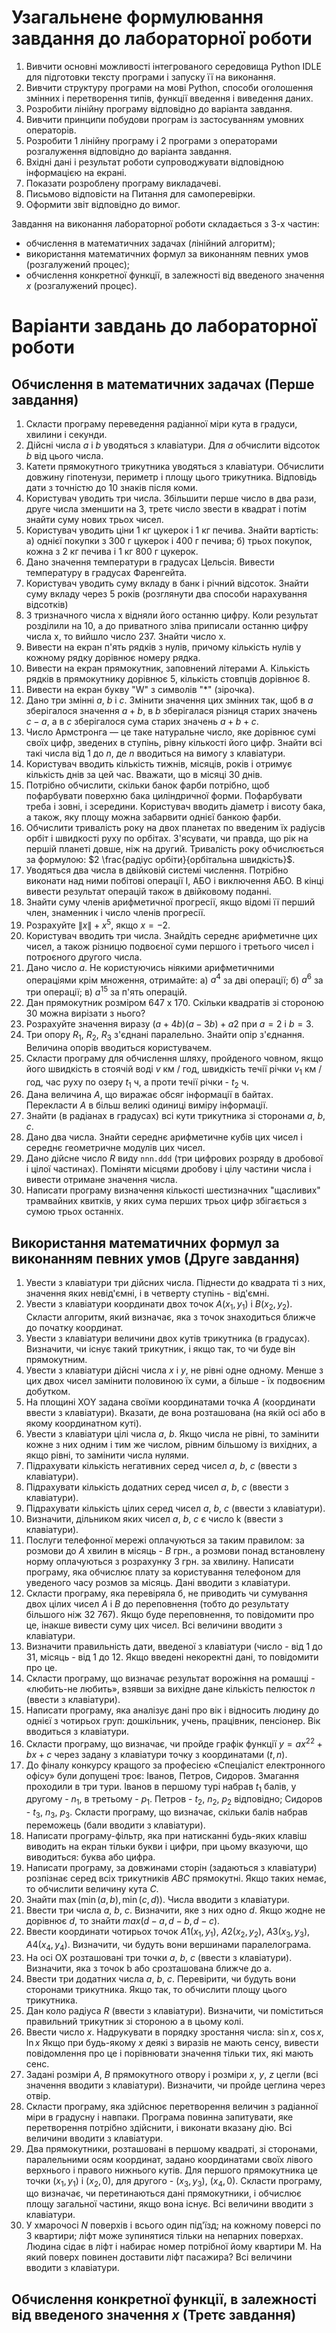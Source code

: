 # Узагальнене формулювання завдання до лабораторної роботи 

1. Вивчити основні можливості інтегрованого середовища Python IDLE для підготовки тексту програми і запуску її на виконання. 
2. Вивчити структуру програми на мові Python, способи оголошення змінних і перетворення типів, функції введення і виведення даних. 
3. Розробити лінійну програму відповідно до варіанта завдання. 
4. Вивчити принципи побудови програм із застосуванням умовних операторів. 
5. Розробити 1 лінійну програму і 2 програми з операторами розгалуження відповідно до варіанта завдання. 
6. Вхідні дані і результат роботи супроводжувати відповідною інформацією на екрані. 
7. Показати розроблену програму викладачеві. 
8. Письмово відповісти на Питання для самоперевірки. 
9. Оформити звіт відповідно до вимог. 


Завдання на виконання лабораторної роботи складається з 3-х частин: 

- обчислення в математичних задачах (лінійний алгоритм); 
- використання математичних формул за виконанням певних умов (розгалужений процес); 
- обчислення конкретної функції, в залежності від введеного значення $х$ (розгалужений процес). 

# Варіанти завдань до лабораторної роботи 

## Обчислення в математичних задачах (Перше завдання) 

1. Скласти програму переведення радіанної міри кута в градуси, хвилини і секунди. 
2. Дійсні числа $a$ і $b$ уводяться з клавіатури. Для $a$ обчислити відсоток $b$ від цього числа. 
3. Катети прямокутного трикутника уводяться з клавіатури. Обчислити довжину гіпотенузи, периметр і площу цього трикутника. Відповідь дати з точністю до 10 знаків після коми. 
4. Користувач уводить три числа. Збільшити перше число в два рази, друге числа зменшити на 3, третє число звести в квадрат і потім знайти суму нових трьох чисел. 
5. Користувач уводить ціни 1 кг цукерок і 1 кг печива. Знайти вартість: а) однієї покупки з 300 г цукерок і 400 г печива; б) трьох покупок, кожна з 2 кг печива і 1 кг 800 г цукерок. 
6. Дано значення температури в градусах Цельсія. Вивести температуру в градусах Фаренгейта. 
7. Користувач уводить суму вкладу в банк і річний відсоток. Знайти суму вкладу через 5 років (розглянути два способи нарахування відсотків) 
8. З тризначного числа x відняли його останню цифру. Коли результат розділили на 10, а до приватного зліва приписали останню цифру числа x, то вийшло число 237. Знайти число x. 
9. Вивести на екран п'ять рядків з нулів, причому кількість нулів у кожному рядку дорівнює номеру рядка. 
10. Вивести на екран прямокутник, заповнений літерами А. Кількість рядків в прямокутнику дорівнює 5, кількість стовпців дорівнює 8. 
11. Вивести на екран букву "W" з символів "*" (зірочка). 
12. Дано три змінні $a$, $b$ і $c$. Змінити значення цих змінних так, щоб в $a$ зберігалося значення $a + b$, в $b$ зберігалася різниця старих значень $c-a$, а в $c$ зберігалося сума старих значень $a + b + c$. 
13. Число Армстронга — це таке натуральне число, яке дорівнює сумі своїх цифр, зведених в ступінь, рівну кількості його цифр. Знайти всі такі числа від 1 до $n$, де $n$ вводиться на вимогу з клавіатури. 
14. Користувач вводить кількість тижнів, місяців, років і отримує кількість днів за цей час. Вважати, що в місяці 30 днів. 
15. Потрібно обчислити, скільки банок фарби потрібно, щоб пофарбувати поверхню бака циліндричної форми. Пофарбувати треба і зовні, і зсередини. Користувач вводить діаметр і висоту бака, а також, яку площу можна забарвити однієї банкою фарби. 
16. Обчислити тривалість року на двох планетах по введеним їх радіусів орбіт і швидкості руху по орбітах. З'ясувати, чи правда, що рік на першій планеті довше, ніж на другий. Тривалість року обчислюється за формулою: $2 \frac{радіус орбіти}{орбітальна швидкість}$. 
17. Уводяться два числа в двійковій системі числення. Потрібно виконати над ними побітові операції І, АБО і виключення АБО. В кінці вивести результат операцій також в двійковому поданні. 
18. Знайти суму членів арифметичної прогресії, якщо відомі її перший член, знаменник і число членів прогресії. 
19. Розрахуйте $\|x\| + x^5$, якщо $x = -2$. 
20. Користувач вводить три числа. Знайдіть середнє арифметичне цих чисел, а також різницю подвоєної суми першого і третього чисел і потроєного другого числа. 
21. Дано число $a$. Не користуючись ніякими арифметичними операціями крім множення, отримайте: а) $a^4$ за дві операції; б) $a^6$ за три операції; в) $a^{15}$ за п'ять операцій. 
22. Дан прямокутник розміром 647 x 170. Скільки квадратів зі стороною 30 можна вирізати з нього? 
23. Розрахуйте значення виразу $(a + 4b)(a-3b) + a2$ при $a = 2$ і $b = 3$. 
24. Три опору $R_1$, $R_2$, $R_3$ з'єднані паралельно. Знайти опір з'єднання. Величина опорів вводиться користувачем. 
25. Скласти програму для обчислення шляху, пройденого човном, якщо його швидкість в стоячій воді $v$ км / год, швидкість течії річки $v_1$ км / год, час руху по озеру $t_1$ ч, а проти течії річки - $t_2$ ч. 
26. Дана величина $А$, що виражає обсяг інформації в байтах. Перекласти $А$ в більш великі одиниці виміру інформації. 
27. Знайти (в радіанах в градусах) всі кути трикутника зі сторонами $а$, $b$, $с$. 
28. Дано два числа. Знайти середнє арифметичне кубів цих чисел і середнє геометричне модулів цих чисел. 
29. Дано дійсне число $R$ виду `nnn.ddd` (три цифрових розряду в дробової і цілої частинах). Поміняти місцями дробову і цілу частини числа і вивести отримане значення числа. 
30. Написати програму визначення кількості шестизначних "щасливих" трамвайних квитків, у яких сума перших трьох цифр збігається з сумою трьох останніх. 

## Використання математичних формул за виконанням певних умов (Друге завдання) 

1. Увести з клавіатури три дійсних числа. Піднести до квадрата ті з них, значення яких невід'ємні, і в четверту ступінь - від'ємні. 
2. Увести з клавіатури координати двох точок $А (х_1, у_1)$ і $В (х_2, у_2)$. Скласти алгоритм, який визначає, яка з точок знаходиться ближче до початку координат. 
3. Увести з клавіатури величини двох кутів трикутника (в градусах). Визначити, чи існує такий трикутник, і якщо так, то чи буде він прямокутним. 
4. Увести з клавіатури дійсні числа $x$ і $у$, не рівні одне одному. Менше з цих двох чисел замінити половиною їх суми, а більше - їх подвоєним добутком. 
5. На площині ХОY задана своїми координатами точка $А$ (координати ввести з клавіатури). Вказати, де вона розташована (на якій осі або в якому координатном куті). 
6. Увести з клавіатури цілі числа $a$, $b$. Якщо числа не рівні, то замінити кожне з них одним і тим же числом, рівним більшому із вихідних, а якщо рівні, то замінити числа нулями. 
7. Підрахувати кількість негативних серед чисел $а$, $b$, $с$ (ввести з клавіатури). 
8. Підрахувати кількість додатних серед чисел $а$, $b$, $с$ (ввести з клавіатури). 
9. Підрахувати кількість цілих серед чисел $а$, $b$, $с$ (ввести з клавіатури). 
10. Визначити, дільником яких чисел $а$, $b$, $с$ є число k (ввести з клавіатури). 
11. Послуги телефонної мережі оплачуються за таким правилом: за розмови до $А$ хвилин в місяць - $В$ грн., а розмови понад встановлену норму оплачуються з розрахунку З грн. за хвилину. Написати програму, яка обчислює плату за користування телефоном для уведеного часу розмов за місяць. Дані вводити з клавіатури. 
12. Скласти програму, яка перевіряла б, не приводить чи сумування двох цілих чисел $А$ і $В$ до переповнення (тобто до результату більшого ніж 32 767). Якщо буде переповнення, то повідомити про це, інакше вивести суму цих чисел. Всі величини вводити з клавіатури. 
13. Визначити правильність дати, введеної з клавіатури (число - від 1 до 31, місяць - від 1 до 12.  Якщо введені некоректні дані, то повідомити про це. 
14. Скласти програму, що визначає результат ворожіння на ромашці - «любить-не любить», взявши за вихідне дане кількість пелюсток $n$ (ввести з клавіатури). 
15. Написати програму, яка аналізує дані про вік і відносить людину до однієї з чотирьох груп: дошкільник, учень, працівник, пенсіонер. Вік вводиться з клавіатури. 
16. Скласти програму, що визначає, чи пройде графік функції $у = ах^22 + b х + с$ через задану з клавіатури точку з координатами $(t, n)$. 
17. До фіналу конкурсу кращого за професією «Спеціаліст електронного офісу» були допущені троє: Іванов, Петров, Сидоров. Змагання проходили в три тури. Іванов в першому турі набрав $t_1$ балів, у другому - $n_1$, в третьому - $p_1$. Петров - $t_2$, $n_2$, $p_2$ відповідно; Сидоров - $t_3$, $n_3$, $p_3$. Скласти програму, що визначає, скільки балів набрав переможець (бали вводити з клавіатури). 
18. Написати програму-фільтр, яка при натисканні будь-яких клавіш виводить на екран тільки букви і цифри, при цьому вказуючи, що виводиться: буква або цифра. 
19. Написати програму, за довжинами сторін (задаються з клавіатури) розпізнає серед всіх трикутників $ABC$ прямокутні. Якщо таких немає, то обчислити величину кута $С$. 
20. Знайти $\max (\min (a, b), \min (c, d))$. Числа вводити з клавіатури. 
21. Ввести три числа $а$, $b$, $с$. Визначити, яке з них одно $d$. Якщо жодне не дорівнює $d$, то знайти $max (d - а, d -b, d-c)$. 
22. Ввести координати чотирьох точок $А1 (х_1, у_1)$, $А2 (x_2, у_2)$, $А3 (x_3, у_3)$, $А4 (х_4, у_4)$. Визначити, чи будуть вони вершинами паралелограма. 
23. На осі ОХ розташовані три точки $а$, $b$, $с$ (ввести з клавіатури). Визначити, яка з точок b або  cрозташована ближче до а. 
24. Ввести три додатних числа $а$, $b$, $с$. Перевірити, чи будуть вони сторонами трикутника. Якщо так, то обчислити площу цього трикутника. 
25. Дан коло радіуса $R$ (ввести з клавіатури). Визначити, чи поміститься правильний трикутник зі стороною а в цьому колі. 
26. Ввести число $х$. Надрукувати в порядку зростання числа: $\sin x$, $\cos x$, $\ln x$ 
Якщо при будь-якому $х$ деякі з виразів не мають сенсу, вивести повідомлення про це і порівнювати значення тільки тих, які мають сенс. 
27. Задані розміри $А$, $В$ прямокутного отвору і розміри $х$, $у$, $z$ цегли (всі значення вводити з клавіатури). Визначити, чи пройде цеглина через отвір. 
28. Скласти програму, яка здійснює перетворення величин з радіанної міри  в градусну і навпаки. Програма повинна запитувати, яке перетворення потрібно здійснити, і виконати вказану дію. Всі величини вводити з клавіатури. 
29. Два прямокутники, розташовані в першому квадраті, зі сторонами, паралельними осям координат, задано координатами своїх лівого верхнього і правого нижнього кутів. Для першого прямокутника це точки $(x_1, y_1)$ і $(х_2, 0)$, для другого - $(x_3, y_3)$, $(х_4, 0)$. Скласти програму, що визначає, чи перетинаються дані прямокутники, і обчислює площу загальної частини, якщо вона існує. Всі величини вводити з клавіатури. 
30. У хмарочосі $N$ поверхів і всього один під'їзд; на кожному поверсі по 3 квартири; ліфт може зупинятися тільки на непарних поверхах. Людина сідає в ліфт і набирає номер потрібної йому квартири М. На який поверх повинен доставити ліфт пасажира? Всі величини вводити з клавіатури. 

## Обчислення конкретної функції, в залежності від введеного значення $х$ (Третє завдання) 

